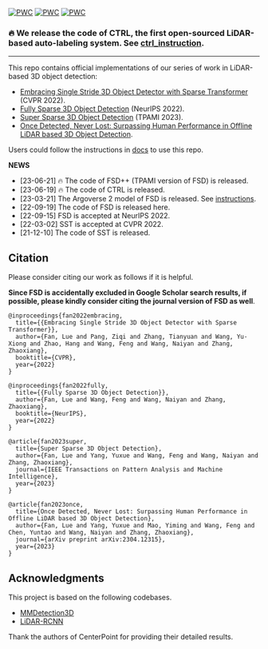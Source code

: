 <!-- ## FSD: Fully Sparse 3D Object Detection  &  SST: Single-stride Sparse Transformer  -->
	
[![PWC](https://img.shields.io/endpoint.svg?url=https://paperswithcode.com/badge/embracing-single-stride-3d-object-detector/3d-object-detection-on-waymo-pedestrian)](https://paperswithcode.com/sota/3d-object-detection-on-waymo-pedestrian?p=embracing-single-stride-3d-object-detector)
[![PWC](https://img.shields.io/endpoint.svg?url=https://paperswithcode.com/badge/embracing-single-stride-3d-object-detector/3d-object-detection-on-waymo-cyclist)](https://paperswithcode.com/sota/3d-object-detection-on-waymo-cyclist?p=embracing-single-stride-3d-object-detector)
[![PWC](https://img.shields.io/endpoint.svg?url=https://paperswithcode.com/badge/embracing-single-stride-3d-object-detector/3d-object-detection-on-waymo-vehicle)](https://paperswithcode.com/sota/3d-object-detection-on-waymo-vehicle?p=embracing-single-stride-3d-object-detector)

### 🔥 We release the code of CTRL, the first open-sourced LiDAR-based auto-labeling system. See [ctrl_instruction](https://github.com/tusen-ai/SST/blob/main/docs/CTRL_instructions.md).

---

This repo contains official implementations of our series of work in LiDAR-based 3D object detection:

- [Embracing Single Stride 3D Object Detector with Sparse Transformer](https://arxiv.org/abs/2112.06375) (CVPR 2022).
- [Fully Sparse 3D Object Detection](http://arxiv.org/abs/2207.10035) (NeurIPS 2022).
- [Super Sparse 3D Object Detection](http://arxiv.org/abs/2301.02562) (TPAMI 2023).
- [Once Detected, Never Lost: Surpassing Human Performance in Offline LiDAR based 3D Object Detection](https://arxiv.org/abs/2304.12315).

Users could follow the instructions in [docs](https://github.com/tusen-ai/SST/blob/main/docs) to use this repo.


**NEWS**
- [23-06-21] 🔥 The code of FSD++ (TPAMI version of FSD) is released.
- [23-06-19] 🔥 The code of CTRL is released.
- [23-03-21] The Argoverse 2 model of FSD is released. See [instructions](https://github.com/tusen-ai/SST/blob/main/instructions.md).
- [22-09-19] The code of FSD is released here.
- [22-09-15] FSD is accepted at NeurIPS 2022.
- [22-03-02] SST is accepted at CVPR 2022.
- [21-12-10] The code of SST is released.

<!-- **Visualization of a SST detection sequence by AB3DMOT tracking:**

![demo-min](https://user-images.githubusercontent.com/21312704/145702575-24647aed-256d-486c-835f-730584cf99ee.gif) -->

## Citation
Please consider citing our work as follows if it is helpful.

**Since FSD is accidentally excluded in Google Scholar search results, if possible, please kindly consider citing the journal version of FSD as well**.
```
@inproceedings{fan2022embracing,
  title={{Embracing Single Stride 3D Object Detector with Sparse Transformer}},
  author={Fan, Lue and Pang, Ziqi and Zhang, Tianyuan and Wang, Yu-Xiong and Zhao, Hang and Wang, Feng and Wang, Naiyan and Zhang, Zhaoxiang},
  booktitle={CVPR},
  year={2022}
}
```
```
@inproceedings{fan2022fully,
  title={{Fully Sparse 3D Object Detection}},
  author={Fan, Lue and Wang, Feng and Wang, Naiyan and Zhang, Zhaoxiang},
  booktitle={NeurIPS},
  year={2022}
}
```
```
@article{fan2023super,
  title={Super Sparse 3D Object Detection},
  author={Fan, Lue and Yang, Yuxue and Wang, Feng and Wang, Naiyan and Zhang, Zhaoxiang},
  journal={IEEE Transactions on Pattern Analysis and Machine Intelligence},
  year={2023}
}
```
```
@article{fan2023once,
  title={Once Detected, Never Lost: Surpassing Human Performance in Offline LiDAR based 3D Object Detection},
  author={Fan, Lue and Yang, Yuxue and Mao, Yiming and Wang, Feng and Chen, Yuntao and Wang, Naiyan and Zhang, Zhaoxiang},
  journal={arXiv preprint arXiv:2304.12315},
  year={2023}
}
```

## Acknowledgments
This project is based on the following codebases.  

* [MMDetection3D](https://github.com/open-mmlab/mmdetection3d)
* [LiDAR-RCNN](https://github.com/TuSimple/LiDAR_RCNN)

Thank the authors of CenterPoint for providing their detailed results. 
